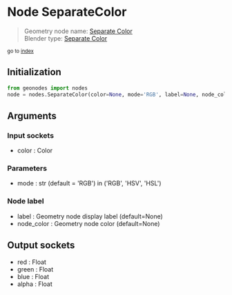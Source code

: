 
# Node SeparateColor

> Geometry node name: [Separate Color](https://docs.blender.org/manual/en/latest/modeling/geometry_nodes/color/separate_color.html)<br>
  Blender type: [Separate Color](https://docs.blender.org/api/current/bpy.types.FunctionNodeSeparateColor.html)
  
<sub>go to [index](/docs/index.md)</sub>

## Initialization

```python
from geonodes import nodes
node = nodes.SeparateColor(color=None, mode='RGB', label=None, node_color=None)
```



## Arguments


### Input sockets

- color : Color

### Parameters

- mode : str (default = 'RGB') in ('RGB', 'HSV', 'HSL')

### Node label

- label : Geometry node display label (default=None)
- node_color : Geometry node color (default=None)

## Output sockets

- red : Float
- green : Float
- blue : Float
- alpha : Float
